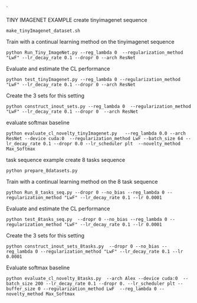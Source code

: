 `

TINY IMAGENET EXAMPLE
create tinyimagenet sequence

    make_tinyImagenet_dataset.sh     


Train with a continual learning method on the tinyimagenet  sequence

    python Run_Tiny_ImageNet.py --reg_lambda 0  --regularization_method "LwF" --lr_decay_rate 0.1 --dropr 0 --arch ResNet

Evaluate and estimate the CL performance

    python test_tinyImagenet.py --reg_lambda 0 --regularization_method "LwF" --lr_decay_rate 0.1 --dropr 0 --arch ResNet

Create the 3 sets for this setting

    python construct_inout_sets.py --reg_lambda 0  --regularization_method "LwF" --lr_decay_rate 0.1 --dropr 0  --arch ResNet

evaluate softmax baseline 

    python evaluate_cl_novelty_tinyImagenet.py   --reg_lambda 0.0 --arch ResNet --device cuda:0  --regularization_method LwF --batch_size 64 --lr_decay_rate 0.1 --dropr 0.0 --lr_scheduler plt  --novelty_method Max_Softmax 



task sequence example
create 8 tasks sequence

    python prepare_8datasets.py

Train with a continual learning method on the 8 task sequence
    
    python Run_8_tasks_seq.py --dropr 0 --no_bias --reg_lambda 0 --regularization_method "LwF" --lr_decay_rate 0.1 --lr 0.0001

Evaluate and estimate the CL performance
    
    python test_8tasks_seq.py  --dropr 0 --no_bias --reg_lambda 0 --regularization_method "LwF" --lr_decay_rate 0.1 --lr 0.0001

Create the 3 sets for this setting
    
    python construct_inout_sets_8tasks.py  --dropr 0 --no_bias --reg_lambda 0 --regularization_method "LwF" --lr_decay_rate 0.1 --lr 0.0001

Evaluate softmax baseline

    python evaluate_cl_novelty_8tasks.py  --arch Alex --device cuda:0  --batch_size 200 --lr_decay_rate 0.1 --dropr 0. --lr_scheduler plt --buffer_size 0 --regularization_method LwF  --reg_lambda 0 --novelty_method Max_Softmax 

